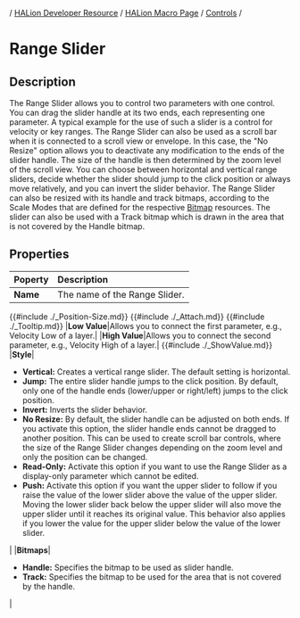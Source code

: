 / [HALion Developer Resource](../../HALion-Developer-Resource.md) / [HALion Macro Page](./HALion-Macro-Page.md) / [Controls](./Controls.md) /

# Range Slider

## Description

The Range Slider allows you to control two parameters with one control. You can drag the slider handle at its two ends, each representing one parameter. A typical example for the use of such a slider is a control for velocity or key ranges. The Range Slider can also be used as a scroll bar when it is connected to a scroll view or envelope. In this case, the "No Resize" option allows you to deactivate any modification to the ends of the slider handle. The size of the handle is then determined by the zoom level of the scroll view. You can choose between horizontal and vertical range sliders, decide whether the slider should jump to the click position or always move relatively, and you can invert the slider behavior. The Range Slider can also be resized with its handle and track bitmaps, according to the Scale Modes that are defined for the respective [Bitmap](./Bitmap.md) resources. The slider can also be used with a Track bitmap which is drawn in the area that is not covered by the Handle bitmap.

## Properties

|Poperty|Description|
|:-|:-|
|**Name**|The name of the Range Slider.|
{{#include ./_Position-Size.md}}
{{#include ./_Attach.md}}
{{#include ./_Tooltip.md}}
|**Low Value**|Allows you to connect the first parameter, e.g., Velocity Low of a layer.|
|**High Value**|Allows you to connect the second parameter, e.g., Velocity High of a layer.|
{{#include ./_ShowValue.md}}
|**Style**|<ul><li>**Vertical:** Creates a vertical range slider. The default setting is horizontal.</li><li>**Jump:** The entire slider handle jumps to the click position. By default, only one of the handle ends (lower/upper or right/left) jumps to the click position.</li><li>**Invert:** Inverts the slider behavior.</li><li>**No Resize:** By default, the slider handle can be adjusted on both ends. If you activate this option, the slider handle ends cannot be dragged to another position. This can be used to create scroll bar controls, where the size of the Range Slider changes depending on the zoom level and only the position can be changed.</li><li>**Read-Only:** Activate this option if you want to use the Range Slider as a display-only parameter which cannot be edited.</li><li>**Push:** Activate this option if you want the upper slider to follow if you raise the value of the lower slider above the value of the upper slider. Moving the lower slider back below the upper slider will also move the upper slider until it reaches its original value. This behavior also applies if you lower the value for the upper slider below the value of the lower slider.</li></ul>|
|**Bitmaps**|<ul><li>**Handle:** Specifies the bitmap to be used as slider handle.</li><li>**Track:** Specifies the bitmap to be used for the area that is not covered by the handle.</li></ul>|
